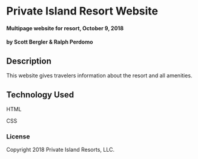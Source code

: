 # Private Island Resort Website

#### Multipage website for resort, October 9, 2018

#### by Scott Bergler & Ralph Perdomo

## Description

This website gives travelers information about the resort and all amenities.

## Technology Used

HTML

CSS

### License

Copyright 2018 Private Island Resorts, LLC.
